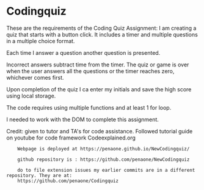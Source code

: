 # Codingquiz

These are the requirements of the Coding Quiz Assignment:
I am creating a quiz that starts with a button click. 
It includes a timer and multiple questions in a multiple
choice format.

Each time I answer a question another question is presented.

Incorrect answers subtract time from the timer. The quiz or game is over when the user answers all the questions or the timer reaches zero, whichever comes first.

Upon completion of the quiz I ca enter my initials and save the high score using local storage.

The code requires using multiple functions and at least 1 for loop.

I needed to work with the DOM to complete this assignment.

Credit: given to tutor and TA's for code assistance.
        Followed tutorial guide on youtube for code framework Codeexplained.org

        Webpage is deployed at https://penaone.github.io/NewCodingquiz/

        github repository is : https://github.com/penaone/NewCodingquiz

        do to file extension issues my earlier commits are in a different repository. They are at:
        https://github.com/penaone/Codingquiz
        
